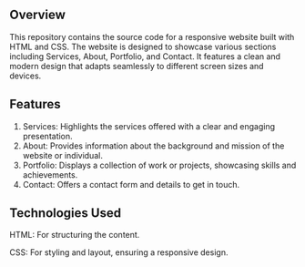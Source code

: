 ## Overview ##
This repository contains the source code for a responsive website built with HTML and CSS. The website is designed to showcase various sections including Services, About, Portfolio, and Contact. It features a clean and modern design that adapts seamlessly to different screen sizes and devices.

## Features ##
1. Services: Highlights the services offered with a clear and engaging presentation.
2. About: Provides information about the background and mission of the website or individual.
3. Portfolio: Displays a collection of work or projects, showcasing skills and achievements.
4. Contact: Offers a contact form and details to get in touch.

## Technologies Used ##
HTML: For structuring the content.

CSS: For styling and layout, ensuring a responsive design.
